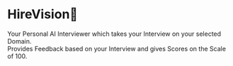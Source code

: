 # HireVision🏢
Your Personal AI Interviewer which takes your Interview on your selected Domain.<br>
Provides Feedback based on your Interview and gives Scores on the Scale of 100.